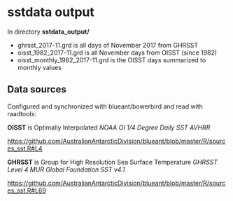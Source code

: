 # sstdata output



In directory **sstdata_output/**

* ghrsst_2017-11.grd is all days of November 2017 from GHRSST
* oisst_1982_2017-11.grd is all November days from OISST (since 1982)
* oisst_monthly_1982_2017-11.grd is the OISST days summarized to monthly values 

## Data sources

Configured and synchronized with blueant/bowerbird and read with raadtools: 

**OISST** is Optimally Interpolated  *NOAA OI 1/4 Degree Daily SST AVHRR*

https://github.com/AustralianAntarcticDivision/blueant/blob/master/R/sources_sst.R#L4


**GHRSST** is Group for High Resolution Sea Surface Temperature  *GHRSST Level 4 MUR Global Foundation SST v4.1*

https://github.com/AustralianAntarcticDivision/blueant/blob/master/R/sources_sst.R#L69


